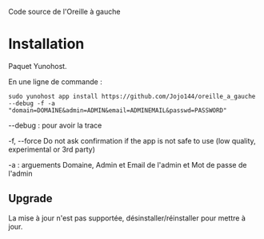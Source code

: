 Code source de l'Oreille à gauche

Installation
============

Paquet Yunohost.

En une ligne de commande :

```
sudo yunohost app install https://github.com/Jojo144/oreille_a_gauche --debug -f -a "domain=DOMAINE&admin=ADMIN&email=ADMINEMAIL&passwd=PASSWORD"
```

--debug : pour avoir la trace

-f, --force           Do not ask confirmation if the app is not safe to use
                        (low quality, experimental or 3rd party)


-a : arguements Domaine, Admin et Email de l'admin et Mot de passe de l'admin

Upgrade
---------

La mise à jour n'est pas supportée, désinstaller/réinstaller pour mettre à jour.

